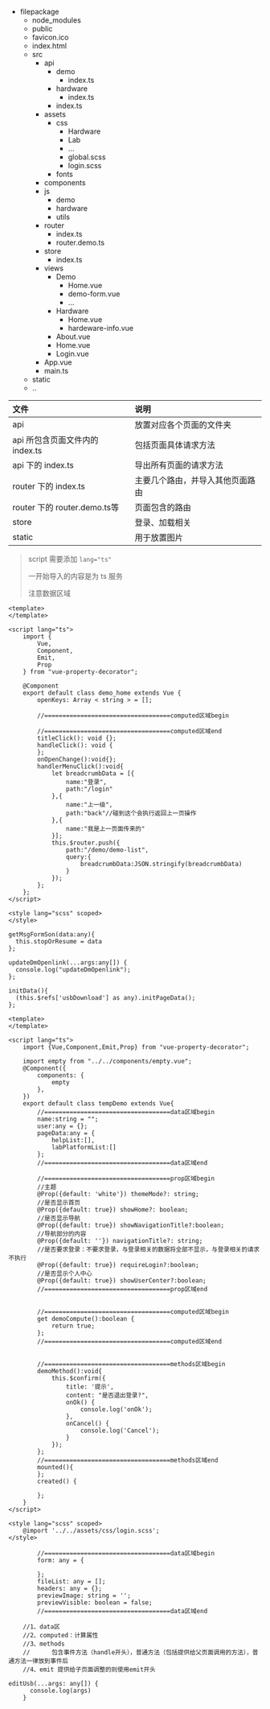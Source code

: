 
- filepackage
  + node_modules
  + public
   - favicon.ico
   - index.html
  + src
    - api
      + demo
        - index.ts
      + hardware
        - index.ts
      + index.ts
    - assets
      + css
        - Hardware
        - Lab
        - ...
        - global.scss
        - login.scss
      + fonts
    - components
    - js
      + demo
      + hardware
      + utils
    - router
      + index.ts
      + router.demo.ts 
    - store
      + index.ts
    - views
      + Demo
        - Home.vue
        - demo-form.vue
        - ...
      + Hardware
        - Home.vue
        - hardeware-info.vue
      + About.vue
      + Home.vue
      + Login.vue
    - App.vue
    - main.ts
  + static
  + ..

文件 | 说明  
:- | :- 
api | 放置对应各个页面的文件夹
api 所包含页面文件内的 index.ts | 包括页面具体请求方法
api 下的 index.ts | 导出所有页面的请求方法  
router 下的 index.ts | 主要几个路由，并导入其他页面路由
router 下的 router.demo.ts等 | 页面包含的路由
store | 登录、加载相关
static | 用于放置图片

> script 需要添加 `lang="ts"`  
> 
> 一开始导入的内容是为 ts 服务  
> 
> 注意数据区域  
```
<template>
</template>

<script lang="ts">
	import {
		Vue,
		Component,
		Emit,
		Prop
	} from "vue-property-decorator";

	@Component
	export default class demo_home extends Vue {
		openKeys: Array < string > = [];

		//===================================computed区域begin
		
		//===================================computed区域end
		titleClick(): void {};
		handleClick(): void { 
		};
		onOpenChange():void{};
		handlerMenuClick():void{
			let breadcrumbData = [{
				name:"登录",
				path:"/login"
			},{
				name:"上一级",
				path:"back"//碰到这个会执行返回上一页操作
			},{
				name:"我是上一页面传来的"
			}];
			this.$router.push({
				path:"/demo/demo-list",
				query:{
					breadcrumbData:JSON.stringify(breadcrumbData)
				}
			});
		};
	};
</script>

<style lang="scss" scoped>
</style>
```

```
getMsgFormSon(data:any){
  this.stopOrResume = data
};

updateDmOpenlink(...args:any[]) {
  console.log("updateDmOpenlink");
};

initData(){
  (this.$refs['usbDownload'] as any).initPageData();
};
```

```
<template>
</template>

<script lang="ts">
	import {Vue,Component,Emit,Prop} from "vue-property-decorator";
	
	import empty from "../../components/empty.vue";
	@Component({
		components: {
			empty
		},
	})
	export default class tempDemo extends Vue{
		//===================================data区域begin
		name:string = "";
		user:any = {}; 
		pageData:any = {
			helpList:[],
			labPlatformList:[]
		};
		//===================================data区域end
		
		//===================================prop区域begin
		//主题
		@Prop({default: 'white'}) themeMode?: string;
		//是否显示首页
		@Prop({default: true}) showHome?: boolean;
		//是否显示导航
		@Prop({default: true}) showNavigationTitle?:boolean;
		//导航部分的内容
		@Prop({default: ''}) navigationTitle?: string;
		//是否要求登录：不要求登录，与登录相关的数据将全部不显示，与登录相关的请求不执行
		@Prop({default: true}) requireLogin?:boolean;
		//是否显示个人中心
		@Prop({default: true}) showUserCenter?:boolean;
		//===================================prop区域end
		
		
		//===================================computed区域begin
		get demoCompute():boolean {
		    return true;
		};
		//===================================computed区域end
		
		
		//===================================methods区域begin
		demoMethod():void{
			this.$confirm({
				title: '提示',
				content: "是否退出登录?",
				onOk() {
					console.log('onOk');
				},
				onCancel() {
					console.log('Cancel');
				}
			});
		};
		//===================================methods区域end
		mounted(){
		};
		created() {

		};
	}
</script>

<style lang="scss" scoped>
	@import '../../assets/css/login.scss';
</style>

```

```
		//===================================data区域begin
		form: any = {

		};
		fileList: any = [];
		headers: any = {};
		previewImage: string = '';
		previewVisible: boolean = false;
		//===================================data区域end
```

```
	//1、data区
	//2、computed：计算属性
	//3、methods
	//		包含事件方法（handle开头），普通方法（包括提供给父页面调用的方法），普通方法一律放到事件后
	//4、emit 提供给子页面调整的则使用emit开头
```

```
editUsb(...args: any[]) {
      console.log(args)
    }
```
